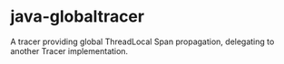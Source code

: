 # java-globaltracer
A tracer providing global ThreadLocal Span propagation, delegating to another Tracer implementation.
